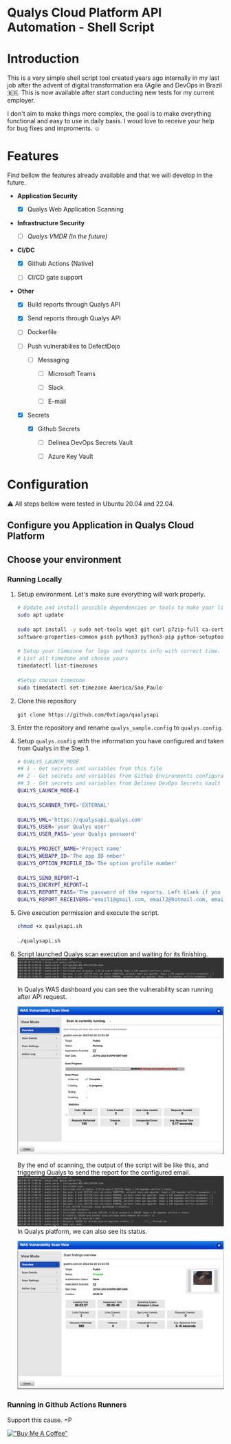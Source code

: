 # Qualys Cloud Platform API Automation - Shell Script




# Introduction

This is a very simple shell script tool created years ago internally in my last job after the advent of digital transformation era (Agile and DevOps in Brazil 🇧🇷.  This is now available after start conducting new tests for my current employer.

I don't aim to make things more complex, the goal is to make everything functional and easy to use in daily basis. I woud love to receive your help for bug fixes and improments. ☺️



# Features

Find bellow the features already available and that we will develop in the future.

- **Application Security**
  - [x] Qualys Web Application Scanning


- **Infrastructure Security**
  - [ ] *Qualys VMDR (In the future)*


- **CI/DC**

  - [x] Github Actions (Native)

  - [ ] CI/CD gate support


- **Other**

  - [x] Build reports through Qualys API

  - [x] Send reports through Qualys API

  - [ ] Dockerfile

  - [ ] Push vulnerabilies to DefectDojo
    - [ ] Messaging
      - [ ] Microsoft Teams
      - [ ] Slack
      - [ ] E-mail


  - [x] Secrets
    - [x] Github Secrets
      - [ ] Delinea DevOps Secrets Vault
      - [ ] Azure Key Vault
    




# Configuration

⚠️ All steps bellow were tested in Ubuntu 20.04 and 22.04.  

## Configure you Application in Qualys Cloud Platform

## Choose your environment

### Running  Locally

1. Setup environment. Let's make sure everything will work properly.
   ```bash
   # Update and install possible dependencies or tools to make your life easier
   sudo apt update
   
   sudo apt install -y sudo net-tools wget git curl p7zip-full ca-certificates apt-transport-https \
   software-properties-common pssh python3 python3-pip python-setuptools vim nano timedatectl
   
   # Setup your timezone for logs and reports info with correct time.
   # List all timezone and choose yours
   timedatectl list-timezones
   
   #Setup chosen timezone
   sudo timedatectl set-timezone America/Sao_Paulo
   ```

2. Clone this repository

   `git clone https://github.com/0xtiago/qualysapi`

3. Enter the repository and rename `qualys_sample.config` to `qualys.config`.

4. Setup `qualys.config` with the information you have configured and taken from Qualys in the Step 1.

   ```bash
   # QUALYS_LAUNCH_MODE
   ## 1 - Get secrets and variables from this file
   ## 2 - Get secrets and variables from Github Environments configuration
   ## 3 - Get secrets and variables from Delinea DevOps Secrets Vault
   QUALYS_LAUNCH_MODE=1
   
   QUALYS_SCANNER_TYPE='EXTERNAL'
   
   QUALYS_URL='https://qualysapi.qualys.com'
   QUALYS_USER='your Qualys user'  
   QUALYS_USER_PASS='your Qualys password'
   
   QUALYS_PROJECT_NAME='Project name'
   QUALYS_WEBAPP_ID='The app ID nmber' 
   QUALYS_OPTION_PROFILE_ID='The option profile number'
   
   QUALYS_SEND_REPORT=1
   QUALYS_ENCRYPT_REPORT=1
   QUALYS_REPORT_PASS='The password of the reports. Left blank if you dont want to protect it. ;)'
   QUALYS_REPORT_RECEIVERS="email1@gmail.com, email2@hotmail.com, email3@yahoo.com"
   ```

4. Give execution permission and execute the script.
   ```bash
   chmod +x qualysapi.sh
   
   ./qualysapi.sh
   ```

5. Script launched Qualys scan execution and waiting for its finishing. 
   ![image-20230220201319910](images/image-20230220201319910.png)

   In Qualys WAS dashboard you can see the vulnerability scan running after API request.

   ![image-20230220201113701](images/image-20230220201113701.png)

   By the end of scanning, the output of the script will be like this, and triggering Qualys to send the report for the configured email.
   ![image-20230220202120116](images/image-20230220202120116.png)
   In Qualys platform, we can also see its status.

   ![image-20230220201626304](images/image-20230220201626304.png)



### Running in Github Actions Runners



Support this cause. =P

[!["Buy Me A Coffee"](https://www.buymeacoffee.com/assets/img/custom_images/orange_img.png)](https://www.buymeacoffee.com/tiagotavares)
